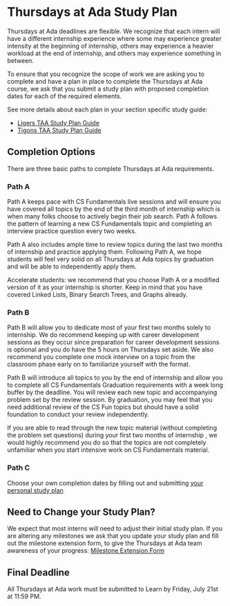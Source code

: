 # Thursdays at Ada Study Plan

 Thursdays at Ada deadlines are flexible. We recognize that each intern will have a different internship experience where some may experience greater intensity at the beginning of internship, others may experience a heavier workload at the end of internship, and others may experience something in between.

 To ensure that you recognize the scope of work we are asking you to complete and have a plan in place to complete the Thursdays at Ada course, we ask that you submit a study plan with proposed completion dates for each of the required elements.
 
 See more details about each plan in your section specific study guide:
 - [Ligers TAA Study Plan Guide](https://docs.google.com/document/d/19RsoW-SDkUapg0CQuTbCLKaUHuPGDFs6jh85QsjSTJs/edit?usp=sharing)
 - [Tigons TAA Study Plan Guide](https://docs.google.com/document/d/1pwa85WrRYpqs6rVNPSqOB6QZo-BH4tQcItQ_k99gSkc/edit?usp=sharing)

 ## Completion Options
There are three basic paths to complete Thursdays at Ada requirements.

 ### Path A
Path A keeps pace with CS Fundamentals live sessions and will ensure you have covered all topics by the end of the third month of internship which is when many folks choose to actively begin their job search. Path A follows the pattern of learning a new CS Fundamentals topic and completing an interview practice question every two weeks. 

Path A also includes ample time to review topics during the last two months of internship and practice applying them. Following Path A, we hope students will feel very solid on all Thursdays at Ada topics by graduation and will be able to independently apply them. 

Accelerate students: we recommend that you choose Path A or a modified version of it as your internship is shorter. Keep in mind that you have covered Linked Lists, Binary Search Trees, and Graphs already. 

 ### Path B
Path B will allow you to dedicate most of your first two months solely to internship. We do recommend keeping up with career development sessions as they occur since preparation for career development sessions is optional and you do have the 5 hours on Thursdays set aside. We also recommend you complete one mock interview on a topic from the classroom phase early on to familiarize yourself with the format. 

Path B will introduce all topics to you by the end of internship and allow you to complete all CS Fundamentals Graduation requirements with a week long buffer by the deadline. You will review each new topic and accompanying problem set by the review session. By graduation, you may feel that you need additional review of the CS Fun topics but should have a solid foundation to conduct your review independently.

If you are able to read through the new topic material (without completing the problem set questions) during your first two months of internship , we would highly recommend you do so that the topics are not completely unfamiliar when you start intensive work on CS Fundamentals material.

 ### Path C
 Choose your own completion dates by filling out and submitting [your personal study plan](https://docs.google.com/document/d/1uCUKu9sZLUSbxsUVobnf8d2EaudXIQxqFpSRhhYE2jU/edit?usp=sharing)

 ## Need to Change your Study Plan?
We expect that most interns will need to adjust their initial study plan. If you are altering any milestones we ask that you update your study plan and fill out the milestone extension form, to give the Thursdays at Ada team awareness of your progress:
[Milestone Extension Form](https://docs.google.com/forms/d/e/1FAIpQLSeBxKIJUhkQ9li3ZOmsSnqlQ38xnBhLEYO8Bnh2CkJkf8i3Ww/viewform?usp=sf_link)

 ## Final Deadline 
 
 All Thursdays at Ada work must be submitted to Learn by Friday, July 21st at 11:59 PM. 